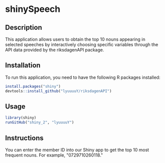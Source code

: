 # shinySpeech

## Description
This application allows users to obtain the top 10 nouns appearing in selected speeches by interactively choosing specific variables through the API data provided by the riksdagenAPI package.

## Installation
To run this application, you need to have the following R packages installed:

```r
install.packages("shiny")
devtools::install_github("lyuuuuY/riksdagenAPI")  
```
## Usage
```r
library(shiny)
runGitHub("shiny_2", "lyuuuuY") 
```

## Instructions
You can enter the member ID into our Shiny app to get the top 10 most frequent nouns. For example, "0729710260118."

